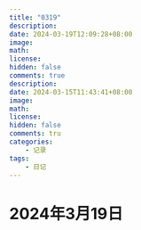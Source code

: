 ```yaml
---
title: "0319"
description: 
date: 2024-03-19T12:09:28+08:00
image: 
math: 
license: 
hidden: false
comments: true
description: 
date: 2024-03-15T11:43:41+08:00
image: 
math: 
license: 
hidden: false
comments: tru
categories:
    - 记录
tags:
    - 日记
---
```

# 2024年3月19日